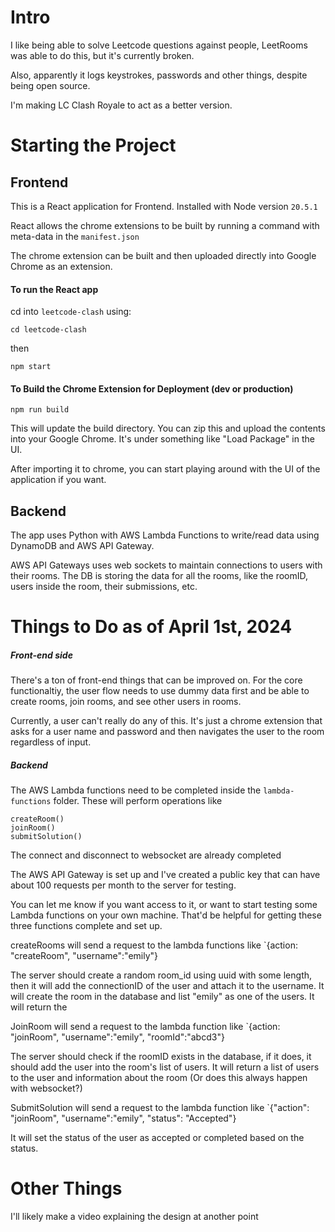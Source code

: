 # Intro

I like being able to solve Leetcode questions against people, LeetRooms was able to do this, but it's currently broken.

Also, apparently it logs keystrokes, passwords and other things, despite being open source. 

I'm making LC Clash Royale to act as a better version.
# Starting the Project

## Frontend

This is a React application for Frontend. Installed with Node version `20.5.1`

React allows the chrome extensions to be built by running a command with meta-data in the `manifest.json` 

The chrome extension can be built and then uploaded directly into Google Chrome as an extension.

#### To run the React app

cd into `leetcode-clash` using:
```
cd leetcode-clash
```
then
```
npm start
```
#### To Build the Chrome Extension for Deployment (dev or production)

```
npm run build
```

This will update the build directory. You can zip this and upload the contents into your Google Chrome. It's under something like "Load Package" in the UI.

After importing it to chrome, you can start playing around with the UI of the application if you want.

## Backend

The app uses Python with AWS Lambda Functions to write/read data using DynamoDB and AWS API Gateway.

AWS API Gateways uses web sockets to maintain connections to users with their rooms. 
The DB is storing the data for all the rooms, like the roomID, users inside the room, their submissions, etc.
  

# Things to Do as of April 1st, 2024

##### Front-end side
There's a ton of front-end things that can be improved on. For the core functionaltiy, the user flow needs to use dummy data first and be able to create rooms, join rooms, and see other users in rooms.

Currently, a user can't really do any of this. It's just a chrome extension that asks for a user name and password and then navigates the user to the room regardless of input.

##### Backend

The AWS Lambda functions need to be completed inside the `lambda-functions` folder. These will perform operations like

```
createRoom()
joinRoom()
submitSolution()
```

The connect and disconnect to websocket are already completed

The AWS API Gateway is set up and I've created a public key that can have about 100 requests per month to the server for testing. 

You can let me know if you want access to it, or want to start testing some Lambda functions on your own machine. That'd be helpful for getting these three functions complete and set up.

createRooms will send a request to the lambda functions like
`{action: "createRoom", "username":"emily"}

The server should create a random room_id using uuid with some length, then it will add the connectionID of the user and attach it to the username. It will create the room in the database and list "emily" as one of the users. It will return the 

JoinRoom will send a request to the lambda function like 
`{action: "joinRoom", "username":"emily", "roomId":"abcd3"}

The server should check if the roomID exists in the database, if it does, it should add the user into the room's list of users. It will return a list of users to the user and information about the room (Or does this always happen with websocket?)

SubmitSolution will send a request to the lambda function like 
`{"action": "joinRoom", "username":"emily", "status": "Accepted"}

It will set the status of the user as accepted or completed based on the status.
# Other Things

I'll likely make a video explaining the design at another point